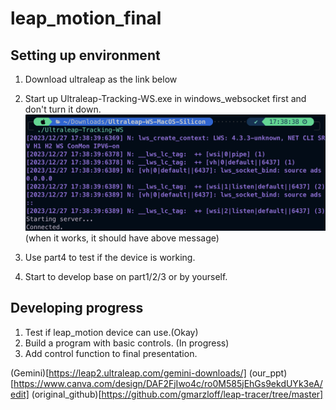 # leap_motion_final

## Setting up environment
1. Download ultraleap as the link below
2. Start up Ultraleap-Tracking-WS.exe in windows_websocket first and don't turn it down.
![d](windows_websocket/socket_run.png)
(when it works, it should have above message)

3. Use part4 to test if the device is working.
4. Start to develop base on part1/2/3 or by yourself.

## Developing progress
1. Test if leap_motion device can use.(Okay)
2. Build a program with basic controls. (In progress)
3. Add control function to final presentation.

(Gemini)[https://leap2.ultraleap.com/gemini-downloads/]
(our_ppt)[https://www.canva.com/design/DAF2FjIwo4c/ro0M585jEhGs9ekdUYk3eA/edit]
(original_github)[https://github.com/gmarzloff/leap-tracer/tree/master]